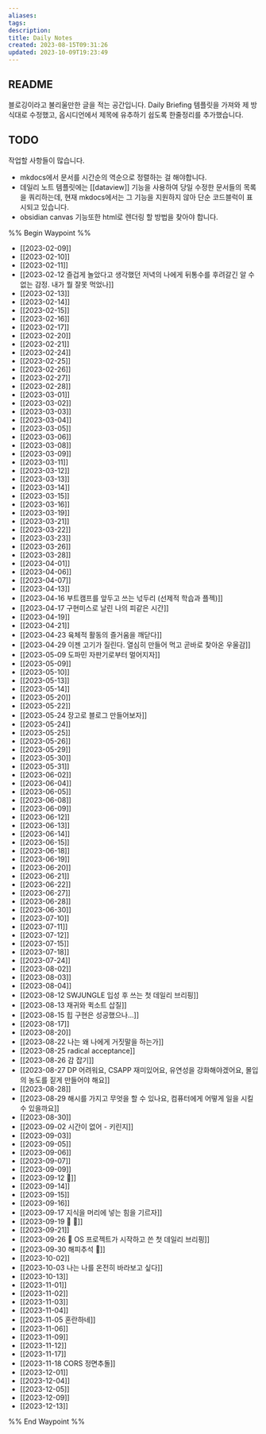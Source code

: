 ```yaml
---
aliases: 
tags: 
description:
title: Daily Notes
created: 2023-08-15T09:31:26
updated: 2023-10-09T19:23:49
---
```


## README

블로깅이라고 불리울만한 글을 적는 공간입니다. Daily Briefing 템플릿을 가져와 제 방식대로 수정했고, 옵시디언에서 제목에 유추하기 쉽도록 한줄정리를 추가했습니다.

## TODO

작업할 사항들이 많습니다. 

- mkdocs에서 문서를 시간순의 역순으로 정렬하는 걸 해야합니다.
- 데일리 노트 템플릿에는 [[dataview]] 기능을 사용하여 당일 수정한 문서들의 목록을 쿼리하는데, 현재 mkdocs에서는 그 기능을 지원하지 않아 단순 코드블럭이 표시되고 있습니다.
- obsidian canvas 기능또한 html로 렌더링 할 방법을 찾아야 합니다.

%% Begin Waypoint %%
- [[2023-02-09]]
- [[2023-02-10]]
- [[2023-02-11]]
- [[2023-02-12 즐겁게 놀았다고 생각했던 저녁의 나에게 뒤통수를 후려갈긴 알 수 없는 감정. 내가 뭘 잘못 먹었나]]
- [[2023-02-13]]
- [[2023-02-14]]
- [[2023-02-15]]
- [[2023-02-16]]
- [[2023-02-17]]
- [[2023-02-20]]
- [[2023-02-21]]
- [[2023-02-24]]
- [[2023-02-25]]
- [[2023-02-26]]
- [[2023-02-27]]
- [[2023-02-28]]
- [[2023-03-01]]
- [[2023-03-02]]
- [[2023-03-03]]
- [[2023-03-04]]
- [[2023-03-05]]
- [[2023-03-06]]
- [[2023-03-08]]
- [[2023-03-09]]
- [[2023-03-11]]
- [[2023-03-12]]
- [[2023-03-13]]
- [[2023-03-14]]
- [[2023-03-15]]
- [[2023-03-16]]
- [[2023-03-19]]
- [[2023-03-21]]
- [[2023-03-22]]
- [[2023-03-23]]
- [[2023-03-26]]
- [[2023-03-28]]
- [[2023-04-01]]
- [[2023-04-06]]
- [[2023-04-07]]
- [[2023-04-13]]
- [[2023-04-16 부트캠프를 앞두고 쓰는 넋두리 (선제적 학습과 플젝)]]
- [[2023-04-17 구현미스로 날린 나의 피같은 시간]]
- [[2023-04-19]]
- [[2023-04-21]]
- [[2023-04-23 육체적 활동의 즐거움을 깨닫다]]
- [[2023-04-29 이젠 고기가 질린다. 열심히 만들어 먹고 곧바로 찾아온 우울감]]
- [[2023-05-09 도파민 자판기로부터 멀어지자]]
- [[2023-05-09]]
- [[2023-05-10]]
- [[2023-05-13]]
- [[2023-05-14]]
- [[2023-05-20]]
- [[2023-05-22]]
- [[2023-05-24 장고로 블로그 만들어보자]]
- [[2023-05-24]]
- [[2023-05-25]]
- [[2023-05-26]]
- [[2023-05-29]]
- [[2023-05-30]]
- [[2023-05-31]]
- [[2023-06-02]]
- [[2023-06-04]]
- [[2023-06-05]]
- [[2023-06-08]]
- [[2023-06-09]]
- [[2023-06-12]]
- [[2023-06-13]]
- [[2023-06-14]]
- [[2023-06-15]]
- [[2023-06-18]]
- [[2023-06-19]]
- [[2023-06-20]]
- [[2023-06-21]]
- [[2023-06-22]]
- [[2023-06-27]]
- [[2023-06-28]]
- [[2023-06-30]]
- [[2023-07-10]]
- [[2023-07-11]]
- [[2023-07-12]]
- [[2023-07-15]]
- [[2023-07-18]]
- [[2023-07-24]]
- [[2023-08-02]]
- [[2023-08-03]]
- [[2023-08-04]]
- [[2023-08-12 SWJUNGLE 입성 후 쓰는 첫 데일리 브리핑]]
- [[2023-08-13 재귀와 퀵소트 삽질]]
- [[2023-08-15 힙 구현은 성공했으나...]]
- [[2023-08-17]]
- [[2023-08-20]]
- [[2023-08-22 나는 왜 나에게 거짓말을 하는가]]
- [[2023-08-25 radical acceptance]]
- [[2023-08-26 감 잡기]]
- [[2023-08-27 DP 어려워요, CSAPP 재미있어요, 유연성을 강화해야겠어요, 몰입의 농도를 짙게 만들어야 해요]]
- [[2023-08-28]]
- [[2023-08-29 해시를 가지고 무엇을 할 수 있나요, 컴퓨터에게 어떻게 일을 시킬 수 있을까요]]
- [[2023-08-30]]
- [[2023-09-02 시간이 없어 - 키린지]]
- [[2023-09-03]]
- [[2023-09-05]]
- [[2023-09-06]]
- [[2023-09-07]]
- [[2023-09-09]]
- [[2023-09-12 🤯]]
- [[2023-09-14]]
- [[2023-09-15]]
- [[2023-09-16]]
- [[2023-09-17 지식을 머리에 넣는 힘을 기르자]]
- [[2023-09-19  🫸 🫷]]
- [[2023-09-21]]
- [[2023-09-26 🍰 OS 프로젝트가 시작하고 쓴 첫 데일리 브리핑]]
- [[2023-09-30 해피추석 🍁]]
- [[2023-10-02]]
- [[2023-10-03 나는 나를 온전히 바라보고 싶다]]
- [[2023-10-13]]
- [[2023-11-01]]
- [[2023-11-02]]
- [[2023-11-03]]
- [[2023-11-04]]
- [[2023-11-05 혼란하네]]
- [[2023-11-06]]
- [[2023-11-09]]
- [[2023-11-12]]
- [[2023-11-17]]
- [[2023-11-18 CORS 정면추돌]]
- [[2023-12-01]]
- [[2023-12-04]]
- [[2023-12-05]]
- [[2023-12-09]]
- [[2023-12-13]]

%% End Waypoint %%
